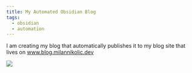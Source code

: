 ```yaml
---
title: My Automated Obsidian Blog
tags:
  - obsidian
  - automation
---
```


I am creating my blog that automatically publishes it to my blog site that lives on 
www.blog.milannikolic.dev

![](/images/Pasted%20image%2020250924133825.png)

